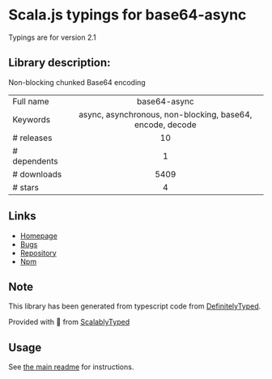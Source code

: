 
# Scala.js typings for base64-async

Typings are for version 2.1

## Library description:
Non-blocking chunked Base64 encoding

|                    |                 |
| ------------------ | :-------------: |
| Full name          | base64-async |
| Keywords           | async, asynchronous, non-blocking, base64, encode, decode |
| # releases         | 10 |
| # dependents       | 1 |
| # downloads        | 5409 |
| # stars            | 4 |

## Links
- [Homepage](https://github.com/lukechilds/base64-async)
- [Bugs](https://github.com/lukechilds/base64-async/issues)
- [Repository](https://github.com/lukechilds/base64-async)
- [Npm](https://www.npmjs.com/package/base64-async)
    


## Note
This library has been generated from typescript code from [DefinitelyTyped](https://definitelytyped.org).

Provided with :purple_heart: from [ScalablyTyped](https://github.com/oyvindberg/ScalablyTyped)

## Usage
See [the main readme](../../readme.md) for instructions.


